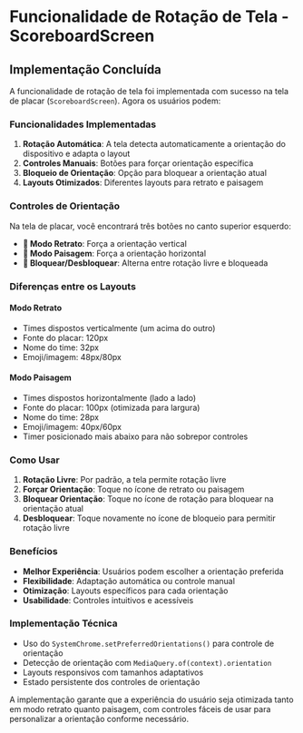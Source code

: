 # Funcionalidade de Rotação de Tela - ScoreboardScreen

## Implementação Concluída

A funcionalidade de rotação de tela foi implementada com sucesso na tela de placar (`ScoreboardScreen`). Agora os usuários podem:

### Funcionalidades Implementadas

1. **Rotação Automática**: A tela detecta automaticamente a orientação do dispositivo e adapta o layout
2. **Controles Manuais**: Botões para forçar orientação específica
3. **Bloqueio de Orientação**: Opção para bloquear a orientação atual
4. **Layouts Otimizados**: Diferentes layouts para retrato e paisagem

### Controles de Orientação

Na tela de placar, você encontrará três botões no canto superior esquerdo:

- **📱 Modo Retrato**: Força a orientação vertical
- **📱 Modo Paisagem**: Força a orientação horizontal  
- **🔄 Bloquear/Desbloquear**: Alterna entre rotação livre e bloqueada

### Diferenças entre os Layouts

#### Modo Retrato
- Times dispostos verticalmente (um acima do outro)
- Fonte do placar: 120px
- Nome do time: 32px
- Emoji/imagem: 48px/80px

#### Modo Paisagem
- Times dispostos horizontalmente (lado a lado)
- Fonte do placar: 100px (otimizada para largura)
- Nome do time: 28px
- Emoji/imagem: 40px/60px
- Timer posicionado mais abaixo para não sobrepor controles

### Como Usar

1. **Rotação Livre**: Por padrão, a tela permite rotação livre
2. **Forçar Orientação**: Toque no ícone de retrato ou paisagem
3. **Bloquear Orientação**: Toque no ícone de rotação para bloquear na orientação atual
4. **Desbloquear**: Toque novamente no ícone de bloqueio para permitir rotação livre

### Benefícios

- **Melhor Experiência**: Usuários podem escolher a orientação preferida
- **Flexibilidade**: Adaptação automática ou controle manual
- **Otimização**: Layouts específicos para cada orientação
- **Usabilidade**: Controles intuitivos e acessíveis

### Implementação Técnica

- Uso do `SystemChrome.setPreferredOrientations()` para controle de orientação
- Detecção de orientação com `MediaQuery.of(context).orientation`
- Layouts responsivos com tamanhos adaptativos
- Estado persistente dos controles de orientação

A implementação garante que a experiência do usuário seja otimizada tanto em modo retrato quanto paisagem, com controles fáceis de usar para personalizar a orientação conforme necessário.
